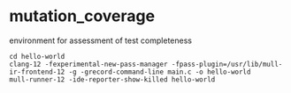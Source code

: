 # mutation_coverage
environment for assessment of test completeness

```
cd hello-world
clang-12 -fexperimental-new-pass-manager -fpass-plugin=/usr/lib/mull-ir-frontend-12 -g -grecord-command-line main.c -o hello-world
mull-runner-12 -ide-reporter-show-killed hello-world
```
